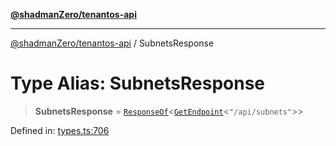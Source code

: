 [**@shadmanZero/tenantos-api**](../README.md)

***

[@shadmanZero/tenantos-api](../globals.md) / SubnetsResponse

# Type Alias: SubnetsResponse

> **SubnetsResponse** = [`ResponseOf`](ResponseOf.md)\<[`GetEndpoint`](GetEndpoint.md)\<`"/api/subnets"`\>\>

Defined in: [types.ts:706](https://github.com/shadmanZero/tenantos-api/blob/a3061c31c45f4aa1cfaa0e889df3cea522a254ad/src/types.ts#L706)
